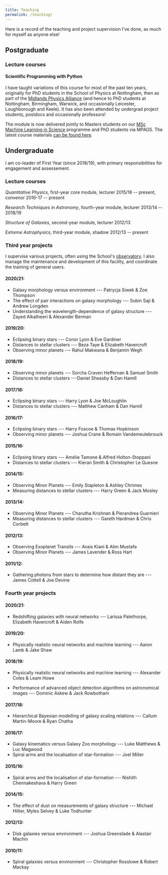 ```yaml
---
title: Teaching
permalink: /teaching/
---
```


Here is a record of the teaching and project supervision I've done, as much for myself as anyone else!

## Postgraduate

### Lecture courses

#### Scientific Programming with Python

I have taught variations of this course for most of the past ten years, originally for PhD students in the School of Physics at Nottingham, then as part of the [Midlands Physics Alliance](https://warwick.ac.uk/fac/sci/physics/mpags) (and hence to PhD students at Nottingham, Birmingham, Warwick, and occasionally Leicester, Loughborough and Keele). It has also been attended by undergrad project students, postdocs and occasionally professors!

The module is now delivered jointly to Masters students on our [MSc Machine Learning in Science](https://www.nottingham.ac.uk/pgstudy/course/taught/machine-learning-in-science-msc) programme and PhD students via MPAGS. The latest course materials [can be found here](http://mpags-python.github.io).

## Undergraduate

I am co-leader of First Year (since 2018/19), with primary responsibilities for 
engagement and assessement.

### Lecture courses

*Quantitative Physics*, first-year core module, lecturer 2015/16 -- present, convenor 2016-17 -- present

*Research Techniques in Astronomy*, fourth-year module, lecturer 2013/14 -- 2018/19

*Structure of Galaxies*, second-year module, lecturer 2012/13

*Extreme Astrophysics*, third-year module, shadow 2012/13 -- present

### Third year projects

I supervise various projects, often using the School's <a href="https://www.nottingham.ac.uk/astronomy/observatory.php">observatory</a>.
I also manage the maintenance and development of this facility, and coordinate the training of general users.

#### 2020/21:

* Galaxy morphology versus environment --- Patrycja Siwek &amp; Zoe Thompson
* The effect of pair interactions on galaxy morphology --- Subin Saji &amp; Andrew Longden
* Understanding the wavelength-dependence of galaxy structure --- Zayed Alkatheeri &amp; Alexander Berman

#### 2019/20:

* Eclipsing binary stars --- Conor Lyon &amp; Eve Gardiner
* Distances to stellar clusters --- Beza Taye &amp; Elizabeth Havercroft
* Observing minor planets --- Rahul Makwana &amp; Benjamin Wegh

#### 2018/19:

* Observing minor planets --- Sorcha Craven Heffernan &amp; Samuel Smith
* Distances to stellar clusters ---Daniel Sheasby &amp; Dan Hamill

#### 2017/18:

* Eclipsing binary stars --- Harry Lyon &amp; Joe McLoughlin
* Distances to stellar clusters --- Matthew Canham &amp; Dan Hamill

#### 2016/17:

* Eclipsing binary stars --- Harry Foscoe &amp; Thomas Hopkinson
* Observing minor planets --- Joshua Crane &amp; Romain Vandemeulebrouck

#### 2015/16:

* Eclipsing binary stars --- Amélie Tamone &amp; Alfred Holton-Stoppani
* Distances to stellar clusters --- Kieran Smith &amp; Christopher Le Quesne

#### 2014/15:

* Observing Minor Planets --- Emily Stapleton &amp; Ashley Chrimes
* Measuring distances to stellar clusters --- Harry Green &amp; Jack Mosley

#### 2013/14:

* Observing Minor Planets --- Charutha Krishnan &amp; Pierandrea Guarnieri
* Measuring distances to stellar clusters --- Gareth Hardman &amp; Chris Corbett

#### 2012/13:

* Observing Exoplanet Transits --- Avais Kiani &amp; Alim Mustafa
* Observing Minor Planets ---  James Lavender &amp; Ross Hart

#### 2011/12:

* Gathering photons from stars to determine how distant they are --- James Cottell &amp; Joe Devine

### Fourth year projects

#### 2020/21:

* Redshifting galaxies with neural networks --- Larissa Palethorpe, Elizabeth Havercroft &amp; Aiden Rolfe

#### 2019/20:

* Physically realistic neural networks and machine learning --- Aaron Lamb &amp; Jake Shaw

#### 2018/19:

* Physically realistic neural networks and machine learning --- Alexander Coles &amp; Leam Howe

* Performance of advanced object detection
algorithms on astronomical images --- Dominic Askew &amp; Jack Rowbotham

#### 2017/18:

* Hierarchical Bayesian modelling of galaxy scaling relations --- Callum Martin-Moore &amp; Ryan Chatha

#### 2016/17:

* Galaxy kinematics versus Galaxy Zoo morphology --- Luke Matthews &amp; Luc Magwood
* Spiral arms and the localisation of star-formation --- Joel Miller

#### 2015/16:

* Spiral arms and the localisation of star-formation --- Nishith Chennakeshava &amp; Harry Green

#### 2014/15:

* The effect of dust on measurements of galaxy structure --- Michael Hillier, Myles Selvey &amp; Luke Todhunter

#### 2012/13:

* Disk galaxies versus environment --- Joshua Greenslade &amp; Alastair Machin

#### 2010/11:

* Spiral galaxies versus environment --- Christopher Rosslowe &amp; Robert Mackay